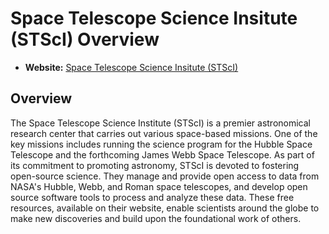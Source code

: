 # Space Telescope Science Insitute (STScI) Overview

- **Website:** [Space Telescope Science Insitute (STScI)](https://www.stsci.edu/)

## Overview

The Space Telescope Science Institute (STScI) is a premier astronomical research center that carries out various space-based missions. One of the key missions includes running the science program for the Hubble Space Telescope and the forthcoming James Webb Space Telescope. As part of its commitment to promoting astronomy, STScI is devoted to fostering open-source science. They manage and provide open access to data from NASA's Hubble, Webb, and Roman space telescopes, and develop open source software tools to process and analyze these data. These free resources, available on their website, enable scientists around the globe to make new discoveries and build upon the foundational work of others.
